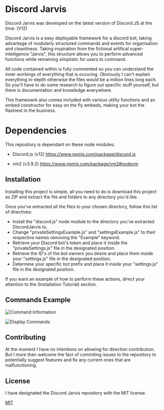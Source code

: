 # Discord Jarvis

Discord Jarvis was developed on the latest version of Discord.JS at the time: (V12)

Discord Jarvis is a easy deployable framework for a discord bot, taking advantage of modularly structured commands and events for organisation and cleanliness. Taking inspiration from the fictional artifical super-intelligence "Jarvis", this structure allows you to perform advanced functions while remaining simplistic for users to command.

All code contained within is fully commented so you can understand the inner workings of everything that is occuring.
Obviously I can't explain everything in-depth otherwise the files would be a million lines long each.
So you'll have to do some research to figure out specific stuff yourself, but there is documentation and knowledge everywhere.

This frameowrk also comes included with various utility functions and an embed constructor for easy on the fly embeds, making your bot the flashiest in the business.

# Dependencies

This repository is dependant on these node modules:

- Discord.js (v12)
https://www.npmjs.com/package/discord.js

- vm2 (v3.9.2)
https://www.npmjs.com/package/vm2#nodevm

## Installation

Installing this project is simple, all you need to do is download this project as ZIP and extract the file and folders to any directory you'd like.

Once you've extracted all the files to your chosen directory, follow this list of directives:

- Install the "discord.js" node module to the directory you've extracted DiscordJarvis to.
- Change "privateSettingsExample.js" and "settingsExample.js" to their respective names removing the "Example" keyword.
- Retrieve your Discord bot's token and place it inside the "privateSettings.js" file in the designated position.
- Retrieve the ID's of the bot owners you desire and place them inside your "settings.js" file in the designated position.
- Determine your specific bot prefix and place it inside your "settings.js" file in the designated position.

If you want an example of how to perform these actions, direct your attention to the (Installation Tutorial) section.

## Commands Example

<img src="https://ibb.co/vXDHTYp.png"
     alt="Command Information"/>

<img src="https://ibb.co/SVyVD0j.png"
     alt="Display Commands"/>

## Contributing

At the moment I have no intentions on allowing for direction contribution. But I more then welcome the fact of commiting issues to the repository to potentially suggest features and fix any current ones that are malfunctioning.

## License
I have designated the Discord Jarvis repository with the MIT license.

[MIT](https://choosealicense.com/licenses/mit/)